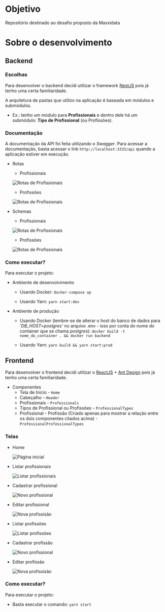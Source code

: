 # Objetivo
Repositório destinado ao desafio proposto da Maxxidata
# Sobre o desenvolvimento
## Backend
### Escolhas
Para desenvolver o backend decidi utilizar o framework [NestJS](https://nestjs.com/) pois já tenho uma certa familiaridade.

A arquitetura de pastas que utilizo na aplicação é baseada em módulos e submódulos.
  - Ex.: tenho um módulo para **Profissionais** e dentro dele há um submódulo: **Tipo de Profissional** (ou Profissões).

### Documentação
A documentação da API foi feita utilizando o *Swagger*. Para acessar a documentação, basta acessar o link `http://localhost:3333/api` quando a aplicação estiver em execução.

- Rotas 
  - Profissionais

  ![Rotas de Profissionais](readme-files/professional/routes.png)
  
  - Profissões
  
  ![Rotas de Profissionais](readme-files/professional-type/routes.png)

- Schemas 
  - Profissionais

  ![Rotas de Profissionais](readme-files/professional/schema.png)
  
  - Profissões

  ![Rotas de Profissionais](readme-files/professional-type/schema.png)

### Como executar?
Para executar o projeto:
- Ambiente de desenvolvimento
  - Usando Docker: `docker-compose up`
  
  - Usando Yarn: `yarn start:dev`

- Ambiente de produção
  - Usando Docker (lembre-se de alterar o host do banco de dados para *'DB_HOST=postgres'* no arquivo .env - isso por conta do nome do container que se chama *postgres*): `docker build -t nome_do_container . && docker run backend`

  - Usando Yarn: `yarn build && yarn start:prod`
## Frontend
Para desenvolver o frontend decidi utilizar o [ReactJS](https://reactjs.org/) + [Ant Design](https://ant.design/) pois já tenho uma certa familiaridade.

- Componentes
  - Tela de Início - `Home`
  - Cabeçalho - `Header`
  - Profissionais - `Professionals`
  - Tipos de Profissional ou Profissões - `ProfessionalTypes`
  - Profissional - Profissão (Criado apenas para mostrar a relação entre os dois componentes citados acima) - `ProfessionalProfessionalTypes` 

### Telas
- Home

  ![Página inicial](readme-files/home.png)

- Listar profissionais

  ![Listar profissionais](readme-files/professional/list.png)

- Cadastrar profissional

  ![Novo profissional](readme-files/professional/add.png)

- Editar profissional

  ![Nova profissisão](readme-files/professional/edit.png)

- Listar profissões

  ![Listar profissões](readme-files/professional-type/list.png)

- Cadastrar profissão

  ![Novo profissional](readme-files/professional-type/add.png)

- Editar profissão

  ![Nova profissisão](readme-files/professional-type/edit.png)

### Como executar?
Para executar o projeto:
- Basta executar o comando: `yarn start`